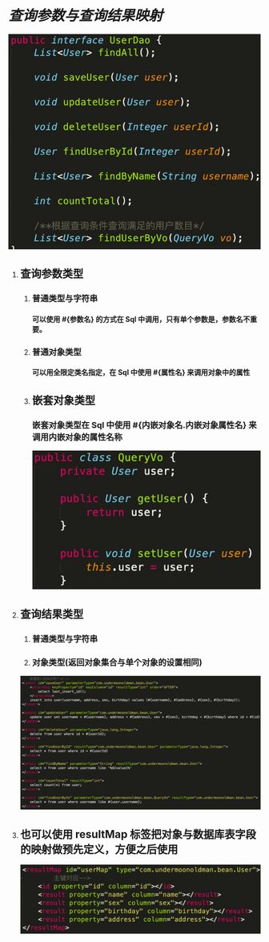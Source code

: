 # ***查询参数与查询结果映射***

![正事配图](https://raw.githubusercontent.com/undermoonoldman/JavaFamilyBucket/master/Resource/IMG/064.jpg)

1. ## 查询参数类型

   1. ### 普通类型与字符串

      #### 可以使用 #{参数名} 的方式在 Sql 中调用，只有单个参数是，参数名不重要。

   2. ### 普通对象类型

      #### 可以用全限定类名指定，在 Sql 中使用 #{属性名} 来调用对象中的属性

   3. ## 嵌套对象类型

      ### 嵌套对象类型在 Sql 中使用 #{内嵌对象名.内嵌对象属性名} 来调用内嵌对象的属性名称

      ![正事配图](https://raw.githubusercontent.com/undermoonoldman/JavaFamilyBucket/master/Resource/IMG/066.jpg)

2. ## 查询结果类型

   1. ### 普通类型与字符串

   2. ### 对象类型(返回对象集合与单个对象的设置相同)

   ![正事配图](https://raw.githubusercontent.com/undermoonoldman/JavaFamilyBucket/master/Resource/IMG/065.jpg)

3. ## 也可以使用 resultMap 标签把对象与数据库表字段的映射做预先定义，方便之后使用

   ![正事配图](https://raw.githubusercontent.com/undermoonoldman/JavaFamilyBucket/master/Resource/IMG/067.jpg)
